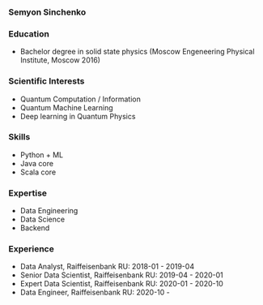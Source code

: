### Semyon Sinchenko

### Education

* Bachelor degree in solid state physics (Moscow Engeneering Physical Institute, Moscow 2016)

### Scientific Interests

* Quantum Computation / Information
* Quantum Machine Learning
* Deep learning in Quantum Physics

### Skills

* Python + ML
* Java core
* Scala core

### Expertise

* Data Engineering
* Data Science
* Backend

### Experience

* Data Analyst, Raiffeisenbank RU: 2018-01 - 2019-04
* Senior Data Scientist, Raiffeisenbank RU: 2019-04 - 2020-01
* Expert Data Scientist, Raiffeisenbank RU: 2020-01 - 2020-10
* Data Engineer, Raiffeisenbank RU: 2020-10 - 
